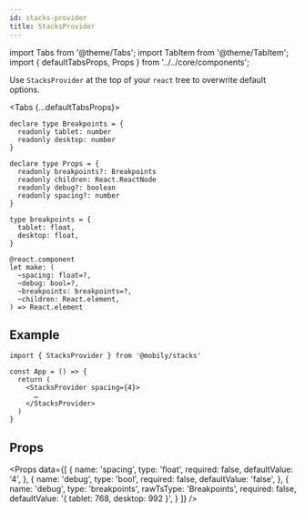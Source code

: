 ```yaml
---
id: stacks-provider
title: StacksProvider
---
```


import Tabs from '@theme/Tabs';
import TabItem from '@theme/TabItem';
import { defaultTabsProps, Props } from '../../core/components';

Use `StacksProvider` at the top of your `react` tree to overwrite default options.

<Tabs {...defaultTabsProps}>
<TabItem value="typescript">

```tsx
declare type Breakpoints = {
  readonly tablet: number
  readonly desktop: number
}

declare type Props = {
  readonly breakpoints?: Breakpoints
  readonly children: React.ReactNode
  readonly debug?: boolean
  readonly spacing?: number
}
```

</TabItem>
<TabItem value="rescript">

```res
type breakpoints = {
  tablet: float,
  desktop: float,
}

@react.component
let make: (
  ~spacing: float=?,
  ~debug: bool=?,
  ~breakpoints: breakpoints=?,
  ~children: React.element,
) => React.element

```

</TabItem>
</Tabs>

## Example

```tsx
import { StacksProvider } from '@mobily/stacks'

const App = () => {
  return (
    <StacksProvider spacing={4}>
      …
    </StacksProvider>
  )
}
```

## Props

<Props
  data={[
    {
      name: 'spacing',
      type: 'float',
      required: false,
      defaultValue: '4',
    },
    {
      name: 'debug',
      type: 'bool',
      required: false,
      defaultValue: 'false',
    },
    {
      name: 'debug',
      type: 'breakpoints',
      rawTsType: 'Breakpoints',
      required: false,
      defaultValue: '{ tablet: 768, desktop: 992 }',
    }
  ]}
/>
